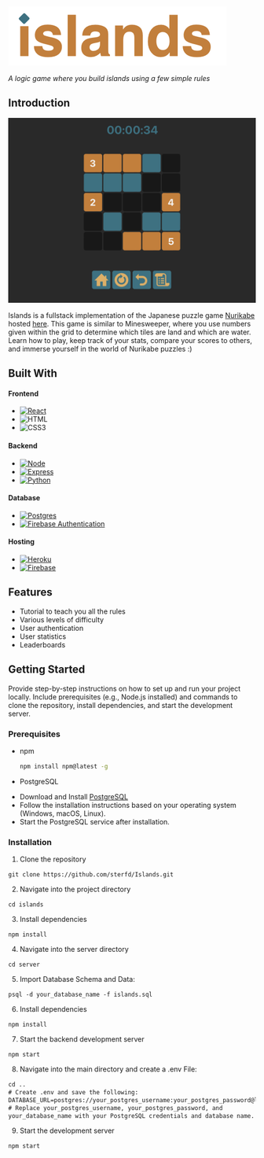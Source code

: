 ![islands](/src/images/logo-o.png?raw=True)

*A logic game where you build islands using a few simple rules*

## Introduction
![gameplay](/src/images/islands-gameplay.png?raw=True)

Islands is a fullstack implementation of the Japanese puzzle game [Nurikabe](https://en.wikipedia.org/wiki/Nurikabe_(puzzle)) hosted [here](https://islands-94307.web.app). This game is similar to Minesweeper, where you use numbers given within the grid to determine which tiles are land and which are water. Learn how to play, keep track of your stats, compare your scores to others, and immerse yourself in the world of Nurikabe puzzles :)


## Built With
#### Frontend 
* [![React][React.js]][React-url]
* ![HTML][HTML5]
* ![CSS3][CSS3]

#### Backend
* [![Node][Node.js]][Node-url]
* [![Express][Express.js]][Express-url]
* [![Python][Python]][Python-url]

#### Database
* [![Postgres][Postgres]][Postgres-url]
* [![Firebase Authentication][FirebaseAuth]][FirebaseAuth-url]

#### Hosting
* [![Heroku][Heroku]][Heroku-url]
* [![Firebase][Firebase]][Firebase-url]


## Features
* Tutorial to teach you all the rules
* Various levels of difficulty
* User authentication
* User statistics
* Leaderboards


## Getting Started
Provide step-by-step instructions on how to set up and run your project locally. Include prerequisites (e.g., Node.js installed) and commands to clone the repository, install dependencies, and start the development server.

### Prerequisites
* npm
  ```sh
  npm install npm@latest -g
  ```
* PostgreSQL
- Download and Install [PostgreSQL](https://www.postgresql.org/download/)
- Follow the installation instructions based on your operating system (Windows, macOS, Linux).
- Start the PostgreSQL service after installation.


### Installation
1) Clone the repository
```
git clone https://github.com/sterfd/Islands.git
```

2) Navigate into the project directory
```
cd islands
```

3) Install dependencies
```
npm install
```

4) Navigate into the server directory
```
cd server
```

5) Import Database Schema and Data:
```
psql -d your_database_name -f islands.sql
```

6) Install dependencies
```
npm install
```

7) Start the backend development server
```
npm start
```

8) Navigate into the main directory and create a .env File:
```
cd ..
# Create .env and save the following:
DATABASE_URL=postgres://your_postgres_username:your_postgres_password@localhost:5432/your_database_name
# Replace your_postgres_username, your_postgres_password, and your_database_name with your PostgreSQL credentials and database name.
```

9) Start the development server
```
npm start
```

<!-- MARKDOWN LINKS & IMAGES -->
[React.js]: https://img.shields.io/badge/React-20232A?style=for-the-badge&logo=react&logoColor=61DAFB
[React-url]: https://reactjs.org/
[Heroku]: https://img.shields.io/badge/heroku-%23430098.svg?style=for-the-badge&logo=heroku&logoColor=white
[Heroku-url]: https://www.heroku.com
[Firebase]: https://img.shields.io/badge/firebase-%23039BE5.svg?style=for-the-badge&logo=firebase
[Firebase-url]: https://firebase.google.com
[FirebaseAuth]: https://img.shields.io/badge/firebase-a08021?style=for-the-badge&logo=firebase&logoColor=ffcd34
[FirebaseAuth-url]: https://firebase.google.com/docs/auth
[Postgres]: https://img.shields.io/badge/postgres-%23316192.svg?style=for-the-badge&logo=postgresql&logoColor=white
[Postgres-url]: https://www.postgresql.org
[Express.js]: https://img.shields.io/badge/express.js-%23404d59.svg?style=for-the-badge&logo=express&logoColor=%2361DAFB
[Express-url]: https://expressjs.com
[Node.js]: https://img.shields.io/badge/node.js-6DA55F?style=for-the-badge&logo=node.js&logoColor=white
[Node-url]: https://nodejs.org/en
[CSS3]: https://img.shields.io/badge/css3-%231572B6.svg?style=for-the-badge&logo=css3&logoColor=white
[HTML5]: https://img.shields.io/badge/html5-%23E34F26.svg?style=for-the-badge&logo=html5&logoColor=white
[Python]: https://img.shields.io/badge/python-3670A0?style=for-the-badge&logo=python&logoColor=ffdd54
[Python-url]: https://www.python.org

